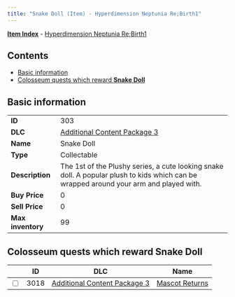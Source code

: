 ```yaml
---
title: "Snake Doll (Item) - Hyperdimension Neptunia Re;Birth1"
---
```


[**Item Index**](/neptunia/rb1/item/index.html) - [Hyperdimension Neptunia Re;Birth1](/neptunia/rb1)

## Contents

- [Basic information](#basic-information)
- [Colosseum quests which reward **Snake Doll**](#colosseum-quests-which-reward-snake-doll)

## Basic information

|   |   |
| -- | -- |
| **ID** | 303 |
| **DLC** | [Additional Content Package 3](/neptunia/rb1/dlc/12-pack3.html) |
| **Name** | Snake Doll |
| **Type** | Collectable |
| **Description** | The 1st of the Plushy series, a cute looking snake doll. A popular plush to kids which can be wrapped around your arm and played with. |
| **Buy Price** | 0 |
| **Sell Price** | 0 |
| **Max inventory** | 99 |

## Colosseum quests which reward **Snake Doll**

|    | ID | DLC | Name |
| -- | -- | --- | ---- |
| <input type="checkbox" id="rb1-colosseum-12-3018" class="trackbox" /> | 3018 | [Additional Content Package 3](/neptunia/rb1/dlc/12-pack3.html) | [Mascot Returns](/neptunia/rb1/colosseum/12-3018-mascot-returns.html) |